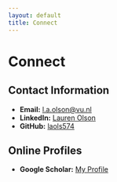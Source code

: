 ```yaml
---
layout: default
title: Connect
---
```


# Connect

## Contact Information

- **Email:** [l.a.olson@vu.nl](mailto:l.a.olson@vu.nl)
- **LinkedIn:** [Lauren Olson]([https://linkedin.com/in/yourprofile](https://www.linkedin.com/in/lauren-olson-64653715a/))
- **GitHub:** [laols574](https://github.com/laols574)


## Online Profiles
- **Google Scholar:** [My Profile](https://scholar.google.com/citations?hl=en&user=moJZVa4AAAAJ)

